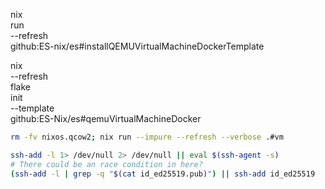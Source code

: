 



nix \
run \
--refresh \
github:ES-nix/es#installQEMUVirtualMachineDockerTemplate


nix \
--refresh \
flake \
init \
--template \
github:ES-Nix/es#qemuVirtualMachineDocker


```bash
rm -fv nixos.qcow2; nix run --impure --refresh --verbose .#vm
```



```bash
ssh-add -l 1> /dev/null 2> /dev/null || eval $(ssh-agent -s)
# There could be an race condition in here?
(ssh-add -l | grep -q "$(cat id_ed25519.pub)") || ssh-add id_ed25519

```




